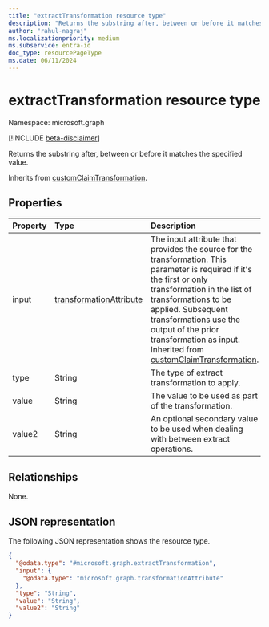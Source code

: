 ```yaml
---
title: "extractTransformation resource type"
description: "Returns the substring after, between or before it matches the specified value.*"
author: "rahul-nagraj"
ms.localizationpriority: medium
ms.subservice: entra-id
doc_type: resourcePageType
ms.date: 06/11/2024
---
```


# extractTransformation resource type

Namespace: microsoft.graph

[!INCLUDE [beta-disclaimer](../../includes/beta-disclaimer.md)]

Returns the substring after, between or before it matches the specified value.

Inherits from [customClaimTransformation](../resources/customclaimtransformation.md).

## Properties
|Property|Type|Description|
|:---|:---|:---|
|input|[transformationAttribute](../resources/transformationattribute.md)|The input attribute that provides the source for the transformation. This parameter is required if it's the first or only transformation in the list of transformations to be applied. Subsequent transformations use the output of the prior transformation as input. Inherited from [customClaimTransformation](../resources/customclaimtransformation.md).|
|type|String|The type of extract transformation to apply.|
|value|String|The value to be used as part of the transformation.|
|value2|String|An optional secondary value to be used when dealing with between extract operations.|

## Relationships
None.

## JSON representation
The following JSON representation shows the resource type.
<!-- {
  "blockType": "resource",
  "@odata.type": "microsoft.graph.extractTransformation"
}
-->
``` json
{
  "@odata.type": "#microsoft.graph.extractTransformation",
  "input": {
    "@odata.type": "microsoft.graph.transformationAttribute"
  },
  "type": "String",
  "value": "String",
  "value2": "String"
}
```
